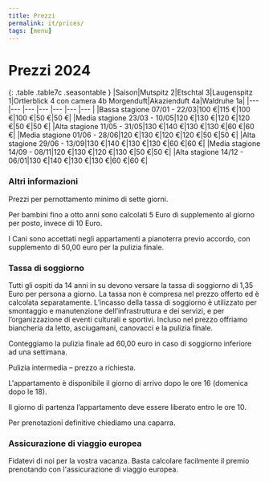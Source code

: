 ```yaml
---
title: Prezzi
permalink: it/prices/
tags: [menu]
---
```


# Prezzi 2024

{: .table .table7c .seasontable }
|Saison|Mutspitz 2|Etschtal 3|Laugenspitz 1|Ortlerblick 4 con camera 4b Morgenduft|Akazienduft 4a|Waldruhe 1a|
|--- |--- |--- |--- |--- |--- |--- |
|Bassa stagione 07/01 - 22/03|100 €|115 €|100 €|100 €|50 €|50 €|
|Media stagione 23/03 - 10/05|120 €|130 €|120 €|120 €|50 €|50 €|
|Alta stagione 11/05 - 31/05|130 €|140 €|130 €|130 €|60 €|60 €|
|Media stagione 01/06 - 28/06|120 €|130 €|120 €|120 €|50 €|50 €|
|Alta stagione 29/06 - 13/09|130 €|140 €|130 €|130 €|60 €|60 €|
|Media stagione 14/09 - 08/11|120 €|130 €|120 €|130 €|50 €|50 €|
|Alta stagione 14/12 - 06/01|130 €|140 €|130 €|130 €|60 €|60 €|

### Altri informazioni

Prezzi per pernottamento minimo di sette giorni.

Per bambini fino a otto anni sono calcolati 5 Euro di supplemento al giorno per posto, invece di 10 Euro.

I Cani sono accettati negli appartamenti a pianoterra previo accordo, con supplemento di 50,00 euro per la pulizia finale.

### Tassa di soggiorno

Tutti gli ospiti da 14 anni in su devono versare la tassa di soggiorno di 1,35 Euro per persona a giorno. La tassa non è compresa nel prezzo offerto ed è calcolata separatamente. L’incasso della tassa di soggiorno è utilizzato per smontaggio e manutenzione dell’infrastruttura e dei servizi, e per l’organizzazione di eventi culturali e sportivi. Incluso nel prezzo offriamo biancheria da letto, asciugamani, canovacci e la pulizia finale.

Conteggiamo la pulizia finale ad 60,00 euro in caso di soggiorno inferiore ad una settimana.

Pulizia intermedia – prezzo a richiesta.

L'appartamento è disponibile il giorno di arrivo dopo le ore 16 (domenica dopo le 18).

Il giorno di partenza l’appartamento deve essere liberato entro le ore 10.

Per prenotazioni definitive chiediamo una caparra.

### Assicurazione di viaggio europea

Fidatevi di noi per la vostra vacanza. Basta calcolare facilmente il premio prenotando con  l'assicurazione di viaggio europea.
